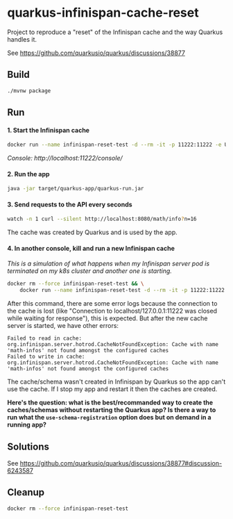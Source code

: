# quarkus-infinispan-cache-reset

Project to reproduce a "reset" of the Infinispan cache and the way Quarkus handles it.

See https://github.com/quarkusio/quarkus/discussions/38877

## Build

```sh
./mvnw package
```

## Run

#### 1. Start the Infinispan cache

```sh
docker run --name infinispan-reset-test -d --rm -it -p 11222:11222 -e USER="user" -e PASS="hunter2" quay.io/infinispan/server:14.0
```

*Console: http://localhost:11222/console/*

#### 2. Run the app

```sh
java -jar target/quarkus-app/quarkus-run.jar
```

#### 3. Send requests to the API every seconds

```sh
watch -n 1 curl --silent http://localhost:8080/math/info?n=16
```

The cache was created by Quarkus and is used by the app.

#### 4. In another console, kill and run a new Infinispan cache

*This is a simulation of what happens when my Infinispan server pod is terminated on my k8s cluster and another one is starting.*

```sh
docker rm --force infinispan-reset-test && \
    docker run --name infinispan-reset-test -d --rm -it -p 11222:11222 -e USER="user" -e PASS="hunter2" quay.io/infinispan/server:14.0
```

After this command, there are some error logs because the connection to the cache is lost (like "Connection to localhost/127.0.0.1:11222 was closed while waiting for response"), this is expected.
But after the new cache server is started, we have other errors:

```
Failed to read in cache: org.infinispan.server.hotrod.CacheNotFoundException: Cache with name 'math-infos' not found amongst the configured caches
Failed to write in cache: org.infinispan.server.hotrod.CacheNotFoundException: Cache with name 'math-infos' not found amongst the configured caches
```

The cache/schema wasn't created in Infinispan by Quarkus so the app can't use the cache. If I stop my app and restart it then the caches are created.

**Here's the question: what is the best/recommanded way to create the caches/schemas without restarting the Quarkus app? Is there a way to run what the `use-schema-registration` option does but on demand in a running app?**

## Solutions

See https://github.com/quarkusio/quarkus/discussions/38877#discussion-6243587

## Cleanup

```sh
docker rm --force infinispan-reset-test
```
